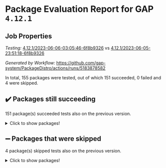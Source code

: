 # Package Evaluation Report for GAP `4.12.1`

## Job Properties

*Testing:* [4.12.1/2023-06-06-03:05:46-6f8b9326](https://github.com/gap-system/PackageDistro/blob/data/reports/4.12.1/2023-06-06-03:05:46-6f8b9326) vs [4.12.1/2023-06-05-23:51:18-6f8b9326](https://github.com/gap-system/PackageDistro/blob/data/reports/4.12.1/2023-06-05-23:51:18-6f8b9326)

*Generated by Workflow:* https://github.com/gap-system/PackageDistro/actions/runs/5183878582

In total, 155 packages were tested, out of which 151 succeeded, 0 failed and 4 were skipped.

## :heavy_check_mark: Packages still succeeding

151 package(s) succeeded tests also on the previous version.
<details><summary>Click to show packages!</summary>

- 4ti2interface 2023.02-04 [(success)](https://github.com/gap-system/PackageDistro/actions/runs/5183878582/jobs/9342439521)
- ace 5.6.2 [(success)](https://github.com/gap-system/PackageDistro/actions/runs/5183878582/jobs/9342439619)
- aclib 1.3.2 [(success)](https://github.com/gap-system/PackageDistro/actions/runs/5183878582/jobs/9342439703)
- agt 0.3.1 [(success)](https://github.com/gap-system/PackageDistro/actions/runs/5183878582/jobs/9342439794)
- alnuth 3.2.1 [(success)](https://github.com/gap-system/PackageDistro/actions/runs/5183878582/jobs/9342439875)
- anupq 3.3.0 [(success)](https://github.com/gap-system/PackageDistro/actions/runs/5183878582/jobs/9342439972)
- atlasrep 2.1.6 [(success)](https://github.com/gap-system/PackageDistro/actions/runs/5183878582/jobs/9342440052)
- autodoc 2022.10.20 [(success)](https://github.com/gap-system/PackageDistro/actions/runs/5183878582/jobs/9342440124)
- automata 1.15 [(success)](https://github.com/gap-system/PackageDistro/actions/runs/5183878582/jobs/9342440210)
- automgrp 1.3.2 [(success)](https://github.com/gap-system/PackageDistro/actions/runs/5183878582/jobs/9342440306)
- autpgrp 1.11 [(success)](https://github.com/gap-system/PackageDistro/actions/runs/5183878582/jobs/9342440384)
- cap 2023.05-12 [(success)](https://github.com/gap-system/PackageDistro/actions/runs/5183878582/jobs/9342440483)
- caratinterface 2.3.5 [(success)](https://github.com/gap-system/PackageDistro/actions/runs/5183878582/jobs/9342440570)
- cddinterface 2022.11.01 [(success)](https://github.com/gap-system/PackageDistro/actions/runs/5183878582/jobs/9342440647)
- circle 1.6.6 [(success)](https://github.com/gap-system/PackageDistro/actions/runs/5183878582/jobs/9342440732)
- classicpres 1.22 [(success)](https://github.com/gap-system/PackageDistro/actions/runs/5183878582/jobs/9342440817)
- cohomolo 1.6.11 [(success)](https://github.com/gap-system/PackageDistro/actions/runs/5183878582/jobs/9342440932)
- congruence 1.2.5 [(success)](https://github.com/gap-system/PackageDistro/actions/runs/5183878582/jobs/9342441047)
- corelg 1.56 [(success)](https://github.com/gap-system/PackageDistro/actions/runs/5183878582/jobs/9342441128)
- crime 1.6 [(success)](https://github.com/gap-system/PackageDistro/actions/runs/5183878582/jobs/9342441229)
- crisp 1.4.6 [(success)](https://github.com/gap-system/PackageDistro/actions/runs/5183878582/jobs/9342441346)
- crypting 0.10.4 [(success)](https://github.com/gap-system/PackageDistro/actions/runs/5183878582/jobs/9342441417)
- cryst 4.1.26 [(success)](https://github.com/gap-system/PackageDistro/actions/runs/5183878582/jobs/9342441519)
- crystcat 1.1.10 [(success)](https://github.com/gap-system/PackageDistro/actions/runs/5183878582/jobs/9342441601)
- ctbllib 1.3.6 [(success)](https://github.com/gap-system/PackageDistro/actions/runs/5183878582/jobs/9342441679)
- cubefree 1.19 [(success)](https://github.com/gap-system/PackageDistro/actions/runs/5183878582/jobs/9342441774)
- curlinterface 2.3.2 [(success)](https://github.com/gap-system/PackageDistro/actions/runs/5183878582/jobs/9342441857)
- cvec 2.8.1 [(success)](https://github.com/gap-system/PackageDistro/actions/runs/5183878582/jobs/9342441947)
- datastructures 0.3.0 [(success)](https://github.com/gap-system/PackageDistro/actions/runs/5183878582/jobs/9342442022)
- deepthought 1.0.6 [(success)](https://github.com/gap-system/PackageDistro/actions/runs/5183878582/jobs/9342442131)
- design 1.8 [(success)](https://github.com/gap-system/PackageDistro/actions/runs/5183878582/jobs/9342442230)
- difsets 2.3.1 [(success)](https://github.com/gap-system/PackageDistro/actions/runs/5183878582/jobs/9342442331)
- digraphs 1.6.2 [(success)](https://github.com/gap-system/PackageDistro/actions/runs/5183878582/jobs/9342442424)
- edim 1.3.7 [(success)](https://github.com/gap-system/PackageDistro/actions/runs/5183878582/jobs/9342442506)
- example 4.3.4 [(success)](https://github.com/gap-system/PackageDistro/actions/runs/5183878582/jobs/9342442575)
- examplesforhomalg 2023.02-04 [(success)](https://github.com/gap-system/PackageDistro/actions/runs/5183878582/jobs/9342442638)
- factint 1.6.3 [(success)](https://github.com/gap-system/PackageDistro/actions/runs/5183878582/jobs/9342442703)
- ferret 1.0.9 [(success)](https://github.com/gap-system/PackageDistro/actions/runs/5183878582/jobs/9342442796)
- fga 1.5.0 [(success)](https://github.com/gap-system/PackageDistro/actions/runs/5183878582/jobs/9342442877)
- fining 1.5.5 [(success)](https://github.com/gap-system/PackageDistro/actions/runs/5183878582/jobs/9342442957)
- float 1.0.3 [(success)](https://github.com/gap-system/PackageDistro/actions/runs/5183878582/jobs/9342443027)
- format 1.4.3 [(success)](https://github.com/gap-system/PackageDistro/actions/runs/5183878582/jobs/9342443121)
- forms 1.2.9 [(success)](https://github.com/gap-system/PackageDistro/actions/runs/5183878582/jobs/9342443196)
- fplsa 1.2.6 [(success)](https://github.com/gap-system/PackageDistro/actions/runs/5183878582/jobs/9342443270)
- fr 2.4.12 [(success)](https://github.com/gap-system/PackageDistro/actions/runs/5183878582/jobs/9342443348)
- francy 2.0.3 [(success)](https://github.com/gap-system/PackageDistro/actions/runs/5183878582/jobs/9342443440)
- fwtree 1.3 [(success)](https://github.com/gap-system/PackageDistro/actions/runs/5183878582/jobs/9342443527)
- gapdoc 1.6.6 [(success)](https://github.com/gap-system/PackageDistro/actions/runs/5183878582/jobs/9342443616)
- gauss 2023.02-04 [(success)](https://github.com/gap-system/PackageDistro/actions/runs/5183878582/jobs/9342443696)
- gaussforhomalg 2023.02-04 [(success)](https://github.com/gap-system/PackageDistro/actions/runs/5183878582/jobs/9342443759)
- gbnp 1.0.5 [(success)](https://github.com/gap-system/PackageDistro/actions/runs/5183878582/jobs/9342443851)
- generalizedmorphismsforcap 2023.03-01 [(success)](https://github.com/gap-system/PackageDistro/actions/runs/5183878582/jobs/9342443914)
- genss 1.6.8 [(success)](https://github.com/gap-system/PackageDistro/actions/runs/5183878582/jobs/9342444005)
- gradedmodules 2023.02-04 [(success)](https://github.com/gap-system/PackageDistro/actions/runs/5183878582/jobs/9342444095)
- gradedringforhomalg 2023.02-04 [(success)](https://github.com/gap-system/PackageDistro/actions/runs/5183878582/jobs/9342444191)
- grape 4.9.0 [(success)](https://github.com/gap-system/PackageDistro/actions/runs/5183878582/jobs/9342444278)
- groupoids 1.73 [(success)](https://github.com/gap-system/PackageDistro/actions/runs/5183878582/jobs/9342444356)
- grpconst 2.6.4 [(success)](https://github.com/gap-system/PackageDistro/actions/runs/5183878582/jobs/9342444415)
- guarana 0.96.3 [(success)](https://github.com/gap-system/PackageDistro/actions/runs/5183878582/jobs/9342444487)
- guava 3.18 [(success)](https://github.com/gap-system/PackageDistro/actions/runs/5183878582/jobs/9342444562)
- hap 1.56 [(success)](https://github.com/gap-system/PackageDistro/actions/runs/5183878582/jobs/9342444643)
- hapcryst 0.1.15 [(success)](https://github.com/gap-system/PackageDistro/actions/runs/5183878582/jobs/9342444716)
- hecke 1.5.3 [(success)](https://github.com/gap-system/PackageDistro/actions/runs/5183878582/jobs/9342444783)
- help 3.5 [(success)](https://github.com/gap-system/PackageDistro/actions/runs/5183878582/jobs/9342444848)
- homalg 2023.02-05 [(success)](https://github.com/gap-system/PackageDistro/actions/runs/5183878582/jobs/9342444914)
- homalgtocas 2023.02-04 [(success)](https://github.com/gap-system/PackageDistro/actions/runs/5183878582/jobs/9342444996)
- idrel 2.45 [(success)](https://github.com/gap-system/PackageDistro/actions/runs/5183878582/jobs/9342445086)
- images 1.3.1 [(success)](https://github.com/gap-system/PackageDistro/actions/runs/5183878582/jobs/9342445191)
- intpic 0.3.0 [(success)](https://github.com/gap-system/PackageDistro/actions/runs/5183878582/jobs/9342445260)
- io 4.8.1 [(success)](https://github.com/gap-system/PackageDistro/actions/runs/5183878582/jobs/9342445314)
- io_forhomalg 2023.02-04 [(success)](https://github.com/gap-system/PackageDistro/actions/runs/5183878582/jobs/9342445390)
- irredsol 1.4.4 [(success)](https://github.com/gap-system/PackageDistro/actions/runs/5183878582/jobs/9342445469)
- json 2.1.1 [(success)](https://github.com/gap-system/PackageDistro/actions/runs/5183878582/jobs/9342445527)
- jupyterkernel 1.5.0 [(success)](https://github.com/gap-system/PackageDistro/actions/runs/5183878582/jobs/9342445601)
- jupyterviz 1.5.6 [(success)](https://github.com/gap-system/PackageDistro/actions/runs/5183878582/jobs/9342445710)
- kan 1.35 [(success)](https://github.com/gap-system/PackageDistro/actions/runs/5183878582/jobs/9342445767)
- kbmag 1.5.11 [(success)](https://github.com/gap-system/PackageDistro/actions/runs/5183878582/jobs/9342445851)
- laguna 3.9.6 [(success)](https://github.com/gap-system/PackageDistro/actions/runs/5183878582/jobs/9342445946)
- liealgdb 2.2.1 [(success)](https://github.com/gap-system/PackageDistro/actions/runs/5183878582/jobs/9342446016)
- liepring 2.8 [(success)](https://github.com/gap-system/PackageDistro/actions/runs/5183878582/jobs/9342446081)
- liering 2.4.2 [(success)](https://github.com/gap-system/PackageDistro/actions/runs/5183878582/jobs/9342446160)
- linearalgebraforcap 2023.06-01 [(success)](https://github.com/gap-system/PackageDistro/actions/runs/5183878582/jobs/9342446251)
- localizeringforhomalg 2023.02-04 [(success)](https://github.com/gap-system/PackageDistro/actions/runs/5183878582/jobs/9342446325)
- loops 3.4.3 [(success)](https://github.com/gap-system/PackageDistro/actions/runs/5183878582/jobs/9342446404)
- lpres 1.0.3 [(success)](https://github.com/gap-system/PackageDistro/actions/runs/5183878582/jobs/9342446489)
- majoranaalgebras 1.5.1 [(success)](https://github.com/gap-system/PackageDistro/actions/runs/5183878582/jobs/9342446552)
- mapclass 1.4.6 [(success)](https://github.com/gap-system/PackageDistro/actions/runs/5183878582/jobs/9342446626)
- matgrp 0.70 [(success)](https://github.com/gap-system/PackageDistro/actions/runs/5183878582/jobs/9342446701)
- matricesforhomalg 2023.02-04 [(success)](https://github.com/gap-system/PackageDistro/actions/runs/5183878582/jobs/9342446768)
- modisom 2.5.4 [(success)](https://github.com/gap-system/PackageDistro/actions/runs/5183878582/jobs/9342446847)
- modulepresentationsforcap 2023.06-01 [(success)](https://github.com/gap-system/PackageDistro/actions/runs/5183878582/jobs/9342446932)
- modules 2023.02-04 [(success)](https://github.com/gap-system/PackageDistro/actions/runs/5183878582/jobs/9342447010)
- monoidalcategories 2023.05-03 [(success)](https://github.com/gap-system/PackageDistro/actions/runs/5183878582/jobs/9342447081)
- nconvex 2022.09-01 [(success)](https://github.com/gap-system/PackageDistro/actions/runs/5183878582/jobs/9342447166)
- nilmat 1.4.2 [(success)](https://github.com/gap-system/PackageDistro/actions/runs/5183878582/jobs/9342447251)
- nock 1.5 [(success)](https://github.com/gap-system/PackageDistro/actions/runs/5183878582/jobs/9342447354)
- normalizinterface 1.3.6 [(success)](https://github.com/gap-system/PackageDistro/actions/runs/5183878582/jobs/9342447437)
- nq 2.5.10 [(success)](https://github.com/gap-system/PackageDistro/actions/runs/5183878582/jobs/9342447505)
- numericalsgps 1.3.1 [(success)](https://github.com/gap-system/PackageDistro/actions/runs/5183878582/jobs/9342447575)
- openmath 11.5.3 [(success)](https://github.com/gap-system/PackageDistro/actions/runs/5183878582/jobs/9342447660)
- orb 4.9.0 [(success)](https://github.com/gap-system/PackageDistro/actions/runs/5183878582/jobs/9342447734)
- packagemanager 1.4.1 [(success)](https://github.com/gap-system/PackageDistro/actions/runs/5183878582/jobs/9342447814)
- patternclass 2.4.3 [(success)](https://github.com/gap-system/PackageDistro/actions/runs/5183878582/jobs/9342447922)
- permut 2.0.4 [(success)](https://github.com/gap-system/PackageDistro/actions/runs/5183878582/jobs/9342447995)
- polenta 1.3.10 [(success)](https://github.com/gap-system/PackageDistro/actions/runs/5183878582/jobs/9342448069)
- polymaking 0.8.6 [(success)](https://github.com/gap-system/PackageDistro/actions/runs/5183878582/jobs/9342448150)
- primgrp 3.4.4 [(success)](https://github.com/gap-system/PackageDistro/actions/runs/5183878582/jobs/9342448223)
- profiling 2.5.2 [(success)](https://github.com/gap-system/PackageDistro/actions/runs/5183878582/jobs/9342448300)
- qpa 1.34 [(success)](https://github.com/gap-system/PackageDistro/actions/runs/5183878582/jobs/9342448360)
- quagroup 1.8.3 [(success)](https://github.com/gap-system/PackageDistro/actions/runs/5183878582/jobs/9342448426)
- radiroot 2.9 [(success)](https://github.com/gap-system/PackageDistro/actions/runs/5183878582/jobs/9342448516)
- rcwa 4.7.1 [(success)](https://github.com/gap-system/PackageDistro/actions/runs/5183878582/jobs/9342448590)
- rds 1.8 [(success)](https://github.com/gap-system/PackageDistro/actions/runs/5183878582/jobs/9342448671)
- recog 1.4.2 [(success)](https://github.com/gap-system/PackageDistro/actions/runs/5183878582/jobs/9342448747)
- repndecomp 1.3.0 [(success)](https://github.com/gap-system/PackageDistro/actions/runs/5183878582/jobs/9342448816)
- repsn 3.1.1 [(success)](https://github.com/gap-system/PackageDistro/actions/runs/5183878582/jobs/9342448885)
- resclasses 4.7.3 [(success)](https://github.com/gap-system/PackageDistro/actions/runs/5183878582/jobs/9342448971)
- ringsforhomalg 2023.02-05 [(success)](https://github.com/gap-system/PackageDistro/actions/runs/5183878582/jobs/9342449044)
- sco 2023.02-04 [(success)](https://github.com/gap-system/PackageDistro/actions/runs/5183878582/jobs/9342449113)
- scscp 2.4.1 [(success)](https://github.com/gap-system/PackageDistro/actions/runs/5183878582/jobs/9342449183)
- semigroups 5.2.1 [(success)](https://github.com/gap-system/PackageDistro/actions/runs/5183878582/jobs/9342449270)
- sglppow 2.3 [(success)](https://github.com/gap-system/PackageDistro/actions/runs/5183878582/jobs/9342449340)
- sgpviz 0.999.5 [(success)](https://github.com/gap-system/PackageDistro/actions/runs/5183878582/jobs/9342449428)
- simpcomp 2.1.14 [(success)](https://github.com/gap-system/PackageDistro/actions/runs/5183878582/jobs/9342449524)
- singular 2023.02.09 [(success)](https://github.com/gap-system/PackageDistro/actions/runs/5183878582/jobs/9342449599)
- sl2reps 1.1 [(success)](https://github.com/gap-system/PackageDistro/actions/runs/5183878582/jobs/9342449664)
- sla 1.5.3 [(success)](https://github.com/gap-system/PackageDistro/actions/runs/5183878582/jobs/9342449753)
- smallgrp 1.5.3 [(success)](https://github.com/gap-system/PackageDistro/actions/runs/5183878582/jobs/9342449831)
- smallsemi 0.6.13 [(success)](https://github.com/gap-system/PackageDistro/actions/runs/5183878582/jobs/9342449913)
- sonata 2.9.6 [(success)](https://github.com/gap-system/PackageDistro/actions/runs/5183878582/jobs/9342449993)
- sophus 1.27 [(success)](https://github.com/gap-system/PackageDistro/actions/runs/5183878582/jobs/9342450081)
- spinsym 1.5.2 [(success)](https://github.com/gap-system/PackageDistro/actions/runs/5183878582/jobs/9342450155)
- standardff 0.9.4 [(success)](https://github.com/gap-system/PackageDistro/actions/runs/5183878582/jobs/9342450229)
- symbcompcc 1.3.2 [(success)](https://github.com/gap-system/PackageDistro/actions/runs/5183878582/jobs/9342450303)
- thelma 1.3 [(success)](https://github.com/gap-system/PackageDistro/actions/runs/5183878582/jobs/9342450385)
- tomlib 1.2.9 [(success)](https://github.com/gap-system/PackageDistro/actions/runs/5183878582/jobs/9342450456)
- toolsforhomalg 2023.05-01 [(success)](https://github.com/gap-system/PackageDistro/actions/runs/5183878582/jobs/9342450541)
- toric 1.9.5 [(success)](https://github.com/gap-system/PackageDistro/actions/runs/5183878582/jobs/9342450621)
- toricvarieties 2022.07.13 [(success)](https://github.com/gap-system/PackageDistro/actions/runs/5183878582/jobs/9342450699)
- transgrp 3.6.4 [(success)](https://github.com/gap-system/PackageDistro/actions/runs/5183878582/jobs/9342450773)
- ugaly 4.0.3 [(success)](https://github.com/gap-system/PackageDistro/actions/runs/5183878582/jobs/9342450845)
- unipot 1.5 [(success)](https://github.com/gap-system/PackageDistro/actions/runs/5183878582/jobs/9342450929)
- unitlib 4.2.0 [(success)](https://github.com/gap-system/PackageDistro/actions/runs/5183878582/jobs/9342451009)
- utils 0.82 [(success)](https://github.com/gap-system/PackageDistro/actions/runs/5183878582/jobs/9342451083)
- uuid 0.7 [(success)](https://github.com/gap-system/PackageDistro/actions/runs/5183878582/jobs/9342451159)
- walrus 0.9991 [(success)](https://github.com/gap-system/PackageDistro/actions/runs/5183878582/jobs/9342451234)
- wedderga 4.10.4 [(success)](https://github.com/gap-system/PackageDistro/actions/runs/5183878582/jobs/9342451311)
- xmod 2.91 [(success)](https://github.com/gap-system/PackageDistro/actions/runs/5183878582/jobs/9342451392)
- xmodalg 1.23 [(success)](https://github.com/gap-system/PackageDistro/actions/runs/5183878582/jobs/9342451480)
- yangbaxter 0.10.3 [(success)](https://github.com/gap-system/PackageDistro/actions/runs/5183878582/jobs/9342451541)
- zeromqinterface 0.14 [(success)](https://github.com/gap-system/PackageDistro/actions/runs/5183878582/jobs/9342451603)
</details>

## :heavy_minus_sign: Packages that were skipped

4 package(s) skipped tests also on the previous version.
<details><summary>Click to show packages!</summary>

- browse 1.8.21 [(skipped)](https://github.com/gap-system/PackageDistro/actions/runs/5183878582/jobs/9342251332)
- itc 1.5.1 [(skipped)](https://github.com/gap-system/PackageDistro/actions/runs/5183878582/jobs/9342251332)
- polycyclic 2.16 [(skipped)](https://github.com/gap-system/PackageDistro/actions/runs/5183878582/jobs/9342251332)
- xgap 4.31 [(skipped)](https://github.com/gap-system/PackageDistro/actions/runs/5183878582/jobs/9342251332)
</details>

